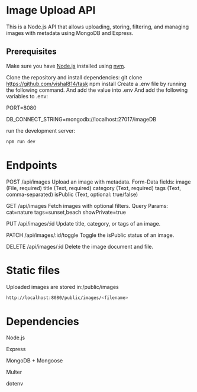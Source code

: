 # Image Upload API

This is a Node.js API that allows uploading, storing, filtering, and managing images with metadata using MongoDB and Express.



##  Prerequisites

Make sure you have [Node.js](https://nodejs.org/en/) installed using [nvm](https://github.com/nvm-sh/nvm#installing-and-updating).


Clone the repository and install dependencies:
git clone <https://github.com/vishal814/task>
npm install
Create a .env file by running the following command. And add the value into .env
And add the following variables to .env:

PORT=8080

DB_CONNECT_STRING=mongodb://localhost:27017/imageDB

run the development server:
```bash
npm run dev
```
# Endpoints
POST /api/images
Upload an image with metadata.
Form-Data fields:
image (File, required)
title (Text, required)
category (Text, required)
tags (Text, comma-separated)
isPublic (Text, optional: true/false)

GET /api/images
Fetch images with optional filters.
Query Params:
cat=nature
tags=sunset,beach
showPrivate=true

PUT /api/images/:id
Update title, category, or tags of an image.

PATCH /api/images/:id/toggle
Toggle the isPublic status of an image.

DELETE /api/images/:id
Delete the image document and file.

# Static files
Uploaded images are stored in:/public/images
```bash
http://localhost:8080/public/images/<filename>
```
#  Dependencies

Node.js

Express

MongoDB + Mongoose

Multer 

dotenv


